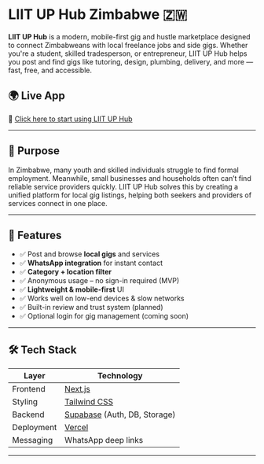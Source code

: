 # LIIT UP Hub Zimbabwe 🇿🇼

**LIIT UP Hub** is a modern, mobile-first gig and hustle marketplace designed to connect Zimbabweans with local freelance jobs and side gigs. Whether you're a student, skilled tradesperson, or entrepreneur, LIIT UP Hub helps you post and find gigs like tutoring, design, plumbing, delivery, and more — fast, free, and accessible.



## 🌍 Live App
🔗 [Click here to start using LIIT UP Hub](https://liit-up-hub-gules.vercel.app/)  


---

## 🎯 Purpose

In Zimbabwe, many youth and skilled individuals struggle to find formal employment. Meanwhile, small businesses and households often can’t find reliable 
service providers quickly. LIIT UP Hub solves this by creating a unified platform for local gig listings, helping both seekers and providers of services 
connect in one place.

---

## 🧠 Features

- ✅ Post and browse **local gigs** and services
- ✅ **WhatsApp integration** for instant contact
- ✅ **Category + location filter**
- ✅ Anonymous usage – no sign-in required (MVP)
- ✅ **Lightweight & mobile-first** UI
- ✅ Works well on low-end devices & slow networks
- ✅ Built-in review and trust system (planned)
- ✅ Optional login for gig management (coming soon)

---

## 🛠️ Tech Stack

| Layer | Technology |
|-------|------------|
| Frontend | [Next.js](https://nextjs.org/) |
| Styling | [Tailwind CSS](https://tailwindcss.com/) |
| Backend | [Supabase](https://supabase.io/) (Auth, DB, Storage) |
| Deployment | [Vercel](https://vercel.com/) |
| Messaging | WhatsApp deep links |

---


